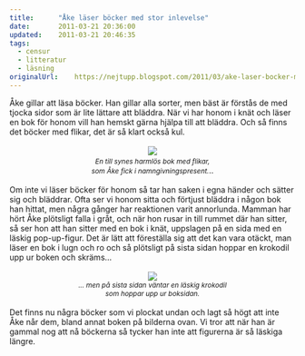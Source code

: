 ```yaml
---
title:		"Åke läser böcker med stor inlevelse"
date:		2011-03-21 20:36:00
updated:	2011-03-21 20:46:35
tags: 
  - censur
  - litteratur
  - läsning	
originalUrl:	https://nejtupp.blogspot.com/2011/03/ake-laser-bocker-med-stor-inlevelse.html
---
```


<div style="text-align: center;"><div style="text-align: left;">Åke gillar att läsa böcker. Han gillar alla sorter, men bäst är förstås de med tjocka sidor som är lite lättare att bläddra. När vi har honom i knät och läser en bok för honom vill han hemskt gärna hjälpa till att bläddra. Och så finns det böcker med flikar, det är så klart också kul.<br><br></div><img src="../../../../img/Bok-_MG_8150.jpg"><span style="font-style: italic;font-size:85%;"><br>En till synes harmlös bok med flikar,<br>som Åke fick i namngivningspresent.</span>..<br><br><div style="text-align: left;">Om inte vi läser böcker för honom så tar han saken i egna händer och sätter sig och bläddrar. Ofta ser vi honom sitta och förtjust bläddra i någon bok han hittat, men några gånger har reaktionen varit annorlunda. Mamman har hört Åke plötsligt falla i gråt, och när hon rusar in till rummet där han sitter, så ser hon att han sitter med en bok i knät, uppslagen på en sida med en läskig pop-up-figur. Det är lätt att föreställa sig att det kan vara otäckt, man läser en bok i lugn och ro och så plötsligt på sista sidan hoppar en krokodil upp ur boken och skräms...<br><br></div></div><div style="text-align: center;"><img src="../../../../img/Bok-_MG_8151.jpg"><br><span style="font-style: italic;font-size:85%;">... men på sista sidan väntar en läskig krokodil<br>som hoppar upp ur boksidan.</span><br></div><br>Det finns nu några böcker som vi plockat undan och lagt så högt att inte Åke når dem, bland annat boken på bilderna ovan. Vi tror att när han är gammal nog att nå böckerna så tycker han inte att figurerna är så läskiga längre.
<!-- no comments on this post -->